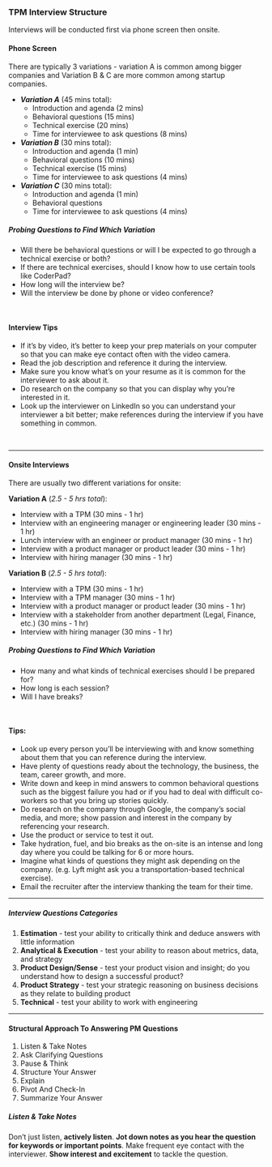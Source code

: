 ### TPM Interview Structure

Interviews will be conducted first via phone screen then onsite.
<br/>

#### Phone Screen

There are typically 3 variations - variation A is common among bigger companies and Variation B & C are more common among startup companies.

- **_Variation A_** (45 mins total):
  - Introduction and agenda (2 mins)
  - Behavioral questions (15 mins)
  - Technical exercise (20 mins)
  - Time for interviewee to ask questions (8 mins)
- **_Variation B_** (30 mins total):
  - Introduction and agenda (1 min)
  - Behavioral questions (10 mins)
  - Technical exercise (15 mins)
  - Time for interviewee to ask questions (4 mins)
- **_Variation C_** (30 mins total):
  - Introduction and agenda (1 min)
  - Behavioral questions
  - Time for interviewee to ask questions (4 mins)

##### Probing Questions to Find Which Variation

- Will there be behavioral questions or will I be expected to go through a technical exercise or both?
- If there are technical exercises, should I know how to use certain tools like CoderPad?
- How long will the interview be?
- Will the interview be done by phone or video conference?

<br/>

#### Interview Tips

- If it’s by video, it’s better to keep your prep materials on your computer so that you can make eye contact often with the video camera.
- Read the job description and reference it during the interview.
- Make sure you know what’s on your resume as it is common for the interviewer to ask about it.
- Do research on the company so that you can display why you’re interested in it.
- Look up the interviewer on LinkedIn so you can understand your interviewer a bit better; make references during the interview if you have something in common.

<br/>

---

#### Onsite Interviews

There are usually two different variations for onsite:

**Variation A** (_2.5 - 5 hrs total_):

- Interview with a TPM (30 mins - 1 hr)
- Interview with an engineering manager or engineering leader (30 mins - 1 hr)
- Lunch interview with an engineer or product manager (30 mins - 1 hr)
- Interview with a product manager or product leader (30 mins - 1 hr)
- Interview with hiring manager (30 mins - 1 hr)

**Variation B** (_2.5 - 5 hrs total_):

- Interview with a TPM (30 mins - 1 hr)
- Interview with a TPM manager (30 mins - 1 hr)
- Interview with a product manager or product leader (30 mins - 1 hr)
- Interview with a stakeholder from another department (Legal, Finance, etc.) (30 mins - 1 hr)
- Interview with hiring manager (30 mins - 1 hr)

##### Probing Questions to Find Which Variation

- How many and what kinds of technical exercises should I be prepared for?
- How long is each session?
- Will I have breaks?

<br/>

#### Tips:

- Look up every person you’ll be interviewing with and know something about them that you can reference during the interview.
- Have plenty of questions ready about the technology, the business, the team, career growth, and more.
- Write down and keep in mind answers to common behavioral questions such as the biggest failure you had or if you had to deal with difficult co-workers so that you bring up stories quickly.
- Do research on the company through Google, the company’s social media, and more; show passion and interest in the company by referencing your research.
- Use the product or service to test it out.
- Take hydration, fuel, and bio breaks as the on-site is an intense and long day where you could be talking for 6 or more hours.
- Imagine what kinds of questions they might ask depending on the company. (e.g. Lyft might ask you a transportation-based technical exercise).
- Email the recruiter after the interview thanking the team for their time.

---

##### Interview Questions Categories

1. **Estimation** - test your ability to critically think and deduce answers with little information
2. **Analytical & Execution** - test your ability to reason about metrics, data, and strategy
3. **Product Design/Sense** - test your product vision and insight; do you understand how to design a successful product?
4. **Product Strategy** - test your strategic reasoning on business decisions as they relate to building product
5. **Technical** - test your ability to work with engineering

---

#### Structural Approach To Answering PM Questions

1. Listen & Take Notes
2. Ask Clarifying Questions
3. Pause & Think
4. Structure Your Answer
5. Explain
6. Pivot And Check-In
7. Summarize Your Answer
   <br/>

##### Listen & Take Notes

Don’t just listen, **actively listen**. **Jot down notes as you hear the question for keywords or important points**. Make frequent eye contact with the interviewer. **Show interest and excitement** to tackle the question.

